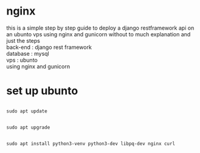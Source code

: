 # nginx
this is a simple step by step guide to deploy a django restframework api on an ubunto vps using nginx and gunicorn without to much explanation and just the steps<br />
back-end : django rest framework<br />
database : mysql<br />
vps : ubunto<br />
using nginx and gunicorn<br />

# set up ubunto
##
``` sudo apt update ``` <br />
##
``` sudo apt upgrade ``` <br />
##
``` sudo apt install python3-venv python3-dev libpq-dev nginx curl ``` <br />
